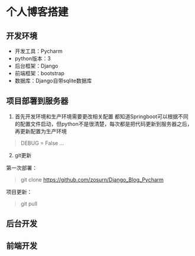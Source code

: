 # 个人博客搭建
 
## 开发环境

- 开发工具：Pycharm
- python版本：3
- 后台框架：Django
- 前端框架：bootstrap
- 数据库：Django自带sqlite数据库

## 项目部署到服务器

1. 首先开发环境和生产环境需要更改相关配置
都知道Springboot可以根据不同的配置文件启动，但python不是很清楚，每次都是把代码更新到服务器之后，再更新配置为生产环境

> DEBUG = False
> ...

2. git更新

第一次部署：
> git clone https://github.com/zosurn/Django_Blog_Pycharm

项目更新：
> git pull

## 后台开发

## 前端开发




